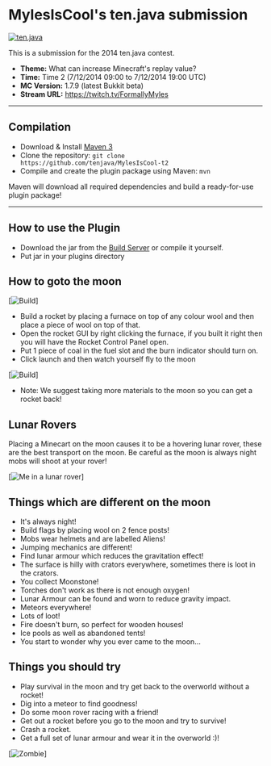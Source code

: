 MylesIsCool's ten.java submission
==============================

[![ten.java](https://cdn.mediacru.sh/hu4CJqRD7AiB.svg)](https://tenjava.com/)

This is a submission for the 2014 ten.java contest.

- __Theme:__ What can increase Minecraft's replay value?
- __Time:__ Time 2 (7/12/2014 09:00 to 7/12/2014 19:00 UTC)
- __MC Version:__ 1.7.9 (latest Bukkit beta)
- __Stream URL:__ https://twitch.tv/FormallyMyles

---------------------------------------

Compilation
-----------

- Download & Install [Maven 3](http://maven.apache.org/download.html)
- Clone the repository: `git clone https://github.com/tenjava/MylesIsCool-t2`
- Compile and create the plugin package using Maven: `mvn`

Maven will download all required dependencies and build a ready-for-use plugin package!

---------------------------------------

How to use the Plugin
----
- Download the jar from the [Build Server](http://ci.tenjava.com/job/MylesIsCool-t2/lastStableBuild/) or compile it yourself.
- Put jar in your plugins directory

How to goto the moon
----
[![Build](http://i.imgur.com/Zzb874H.png)]
- Build a rocket by placing a furnace on top of any colour wool and then place a piece of wool on top of that.
- Open the rocket GUI by right clicking the furnace, if you built it right then you will have the Rocket Control Panel open.
- Put 1 piece of coal in the fuel slot and the burn indicator should turn on.
- Click launch and then watch yourself fly to the moon

[![Build](http://i.imgur.com/JmJ0VVq.png)]

- Note: We suggest taking more materials to the moon so you can get a rocket back!



Lunar Rovers
----
Placing a Minecart on the moon causes it to be a hovering lunar rover, these are the best transport on the moon. Be careful as the moon is always night mobs will shoot at your rover!

[![Me in a lunar rover](http://i.imgur.com/fIOZ9eZ.png)]

Things which are different on the moon
----
- It's always night!
- Build flags by placing wool on 2 fence posts!
- Mobs wear helmets and are labelled Aliens!
- Jumping mechanics are different!
- Find lunar armour which reduces the gravitation effect!
- The surface is hilly with crators everywhere, sometimes there is loot in the crators.
- You collect Moonstone!
- Torches don't work as there is not enough oxygen!
- Lunar Armour can be found and worn to reduce gravity impact.
- Meteors everywhere!
- Lots of loot!
- Fire doesn't burn, so perfect for wooden houses!
- Ice pools as well as abandoned tents!
- You start to wonder why you ever came to the moon...


Things you should try
----
- Play survival in the moon and try get back to the overworld without a rocket!
- Dig into a meteor to find goodness!
- Do some moon rover racing with a friend!
- Get out a rocket before you go to the moon and try to survive!
- Crash a rocket.
- Get a full set of lunar armour and wear it in the overworld :)!
 
[![Zombie](http://i.imgur.com/tbhI89X.png)]
